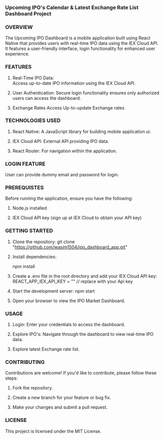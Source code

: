 ### Upcoming IPO's Calendar & Latest Exchange Rate List Dashboard Project

### OVERVIEW

The Upcoming IPO Dashboard is a mobile application built using React Native that provides users with real-time IPO data using the IEX Cloud API. It features a user-friendly interface, login functionality for enhanced user experience.

### FEATURES

1. Real-Time IPO Data:  
   Access up-to-date IPO information using the IEX Cloud API.

2. User Authentication:
   Secure login functionality ensures only authorized users can access the dashboard.

3. Exchange Rates
   Access Up-to-update Exchange rates

### TECHNOLOGIES USED

1. React Native:
   A JavaScript library for building mobile application ui.

2. IEX Cloud API:
   External API providing IPO data.

3. React Router:
   For navigation within the application.

### LOGIN FEATURE

User can provide dummy email and password for login.

### PREREQUISTES

Before running the application, ensure you have the following:

1. Node.js installed

2. IEX Cloud API key (sign up at IEX Cloud to obtain your API key)

### GETTING STARTED

1. Clone the repository:
   git clone "https://github.com/wasim1504/ipo_dashboard_app.git"

2. Install dependencies:

   npm install

3. Create a .env file in the root directory and add your IEX Cloud API key:
   REACT_APP_IEX_API_KEY = "" // replace with your Api key

4. Start the development server:
   npm start

5. Open your browser to view the IPO Market Dashboard.

### USAGE

1. Login: Enter your credentials to access the dashboard.

2. Explore IPO's: Navigate through the dashboard to view real-time IPO data.

3. Explore latest Exchange rate list.

### CONTRIBUTING

Contributions are welcome! If you'd like to contribute, please follow these steps:

1. Fork the repository.

2. Create a new branch for your feature or bug fix.

3. Make your changes and submit a pull request.

### LICENSE

This project is licensed under the MIT License.
